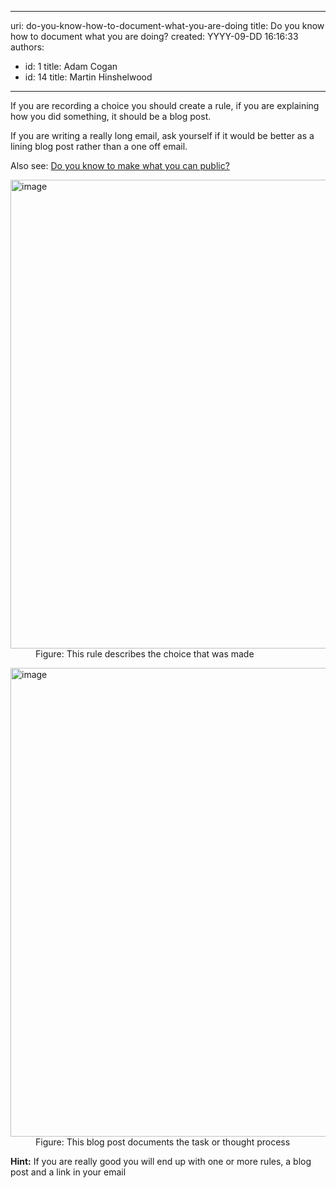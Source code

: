

---
uri: do-you-know-how-to-document-what-you-are-doing
title: Do you know how to document what you are doing?
created: YYYY-09-DD 16:16:33
authors:
  - id: 1
    title: Adam Cogan
  - id: 14
    title: Martin Hinshelwood
---




<span class='intro'> <p>If you are recording a choice you should create a rule, if you are explaining how you did something, it should be a blog post.</p><p>If you are writing a really long email, ask yourself if it would be better as a lining blog post rather than a one off email.</p><p>Also see&#58; <a href="/_layouts/15/FIXUPREDIRECT.ASPX?WebId=3dfc0e07-e23a-4cbb-aac2-e778b71166a2&amp;TermSetId=07da3ddf-0924-4cd2-a6d4-a4809ae20160&amp;TermId=257bcb90-884d-49bd-8e15-e639c70f7de1">Do you know to make what you can public?</a><br></p> </span>

<dl class="image"><dt> <img alt="image" src="/PublishingImages/RulesBloggingDocumentGood2.jpg" style="width&#58;750px;" /></dt><dd>Figure&#58; This rule describes the choice that was made<br></dd></dl><dl class="image"><dt> <img alt="image" src="/PublishingImages/RulesBloggingDocumentGood.jpg" style="width&#58;750px;" /></dt><dd>Figure&#58; This blog post documents the task or thought process </dd> </dl><p> 
   <b> Hint&#58;</b> If you are really good you will end up with one or more rules, a blog post and a link in your email <br></p>


